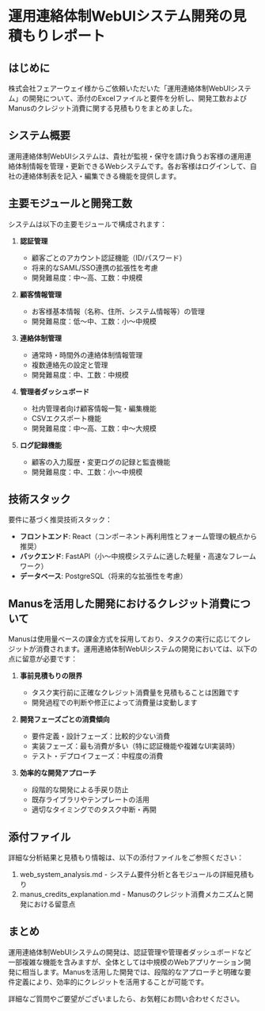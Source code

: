 # 運用連絡体制WebUIシステム開発の見積もりレポート

## はじめに

株式会社フェアーウェイ様からご依頼いただいた「運用連絡体制WebUIシステム」の開発について、添付のExcelファイルと要件を分析し、開発工数およびManusのクレジット消費に関する見積もりをまとめました。

## システム概要

運用連絡体制WebUIシステムは、貴社が監視・保守を請け負うお客様の運用連絡体制情報を管理・更新できるWebシステムです。各お客様はログインして、自社の連絡体制表を記入・編集できる機能を提供します。

## 主要モジュールと開発工数

システムは以下の主要モジュールで構成されます：

1. **認証管理**
   - 顧客ごとのアカウント認証機能（ID/パスワード）
   - 将来的なSAML/SSO連携の拡張性を考慮
   - 開発難易度：中〜高、工数：中規模

2. **顧客情報管理**
   - お客様基本情報（名称、住所、システム情報等）の管理
   - 開発難易度：低〜中、工数：小〜中規模

3. **連絡体制管理**
   - 通常時・時間外の連絡体制情報管理
   - 複数連絡先の設定と管理
   - 開発難易度：中、工数：中規模

4. **管理者ダッシュボード**
   - 社内管理者向け顧客情報一覧・編集機能
   - CSVエクスポート機能
   - 開発難易度：中〜高、工数：中〜大規模

5. **ログ記録機能**
   - 顧客の入力履歴・変更ログの記録と監査機能
   - 開発難易度：中、工数：小〜中規模

## 技術スタック

要件に基づく推奨技術スタック：

- **フロントエンド**: React（コンポーネント再利用性とフォーム管理の観点から推奨）
- **バックエンド**: FastAPI（小〜中規模システムに適した軽量・高速なフレームワーク）
- **データベース**: PostgreSQL（将来的な拡張性を考慮）

## Manusを活用した開発におけるクレジット消費について

Manusは使用量ベースの課金方式を採用しており、タスクの実行に応じてクレジットが消費されます。運用連絡体制WebUIシステムの開発においては、以下の点に留意が必要です：

1. **事前見積もりの限界**
   - タスク実行前に正確なクレジット消費量を見積もることは困難です
   - 開発過程での判断や修正によって消費量は変動します

2. **開発フェーズごとの消費傾向**
   - 要件定義・設計フェーズ：比較的少ない消費
   - 実装フェーズ：最も消費が多い（特に認証機能や複雑なUI実装時）
   - テスト・デプロイフェーズ：中程度の消費

3. **効率的な開発アプローチ**
   - 段階的な開発による手戻り防止
   - 既存ライブラリやテンプレートの活用
   - 適切なタイミングでのタスク中断・再開

## 添付ファイル

詳細な分析結果と見積もり情報は、以下の添付ファイルをご参照ください：

1. web_system_analysis.md - システム要件分析と各モジュールの詳細見積もり
2. manus_credits_explanation.md - Manusのクレジット消費メカニズムと開発における留意点

## まとめ

運用連絡体制WebUIシステムの開発は、認証管理や管理者ダッシュボードなど一部複雑な機能を含みますが、全体としては中規模のWebアプリケーション開発に相当します。Manusを活用した開発では、段階的なアプローチと明確な要件定義により、効率的にクレジットを活用することが可能です。

詳細なご質問やご要望がございましたら、お気軽にお問い合わせください。
